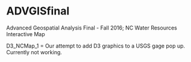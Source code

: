 # ADVGISfinal
Advanced Geospatial Analysis Final - Fall 2016; NC Water Resources Interactive Map

D3_NCMap_1 = Our attempt to add D3 graphics to a USGS gage pop up. Currently not working. 
